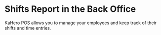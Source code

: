 # **Shifts Report in the Back Office**

KaHero POS allows you to manage your employees and keep track of their shifts and time entries.